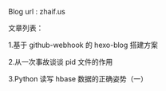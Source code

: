 Blog url : zhaif.us

文章列表：

1.基于 github-webhook 的 hexo-blog 搭建方案

2.从一次事故谈谈 pid 文件的作用

3.Python 读写 hbase 数据的正确姿势（一）
